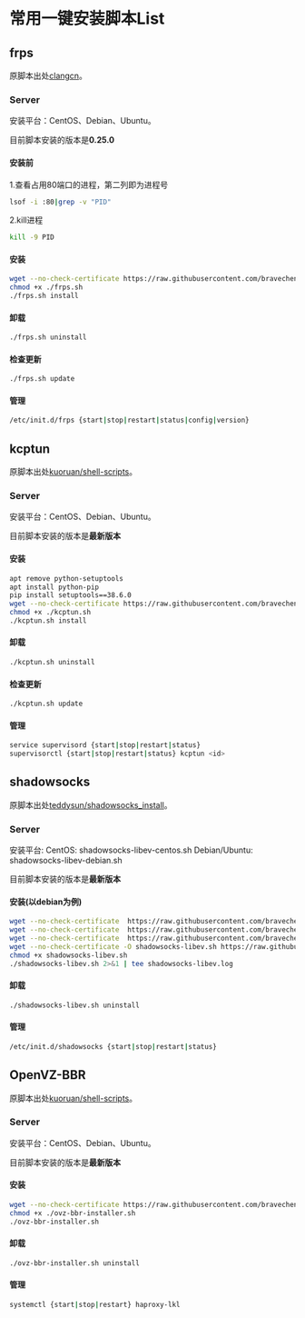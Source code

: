 # 常用一键安装脚本List

## frps

原脚本出处[clangcn](https://github.com/clangcn/onekey-install-shell)。

### Server

安装平台：CentOS、Debian、Ubuntu。

目前脚本安装的版本是**0.25.0**

#### 安装前

1.查看占用80端口的进程，第二列即为进程号  

```Bash
lsof -i :80|grep -v "PID"
```
2.kill进程  

```Bash
kill -9 PID
```

#### 安装

```Bash
wget --no-check-certificate https://raw.githubusercontent.com/bravecheng/ShellScriptList/master/frps/frps.sh -O ./frps.sh
chmod +x ./frps.sh
./frps.sh install
```

#### 卸载
```Bash
./frps.sh uninstall
```
#### 检查更新
```Bash
./frps.sh update
```
#### 管理
```Bash
/etc/init.d/frps {start|stop|restart|status|config|version}
```

## kcptun

原脚本出处[kuoruan/shell-scripts](https://github.com/kuoruan/shell-scripts)。

### Server

安装平台：CentOS、Debian、Ubuntu。

目前脚本安装的版本是**最新版本**

#### 安装

```Bash
apt remove python-setuptools
apt install python-pip
pip install setuptools==38.6.0
wget --no-check-certificate https://raw.githubusercontent.com/bravecheng/ShellScriptList/master/kcptun/kcptun.sh -O ./kcptun.sh
chmod +x ./kcptun.sh
./kcptun.sh install
```
#### 卸载
```Bash
./kcptun.sh uninstall
```
#### 检查更新
```Bash
./kcptun.sh update
```
#### 管理
```Bash
service supervisord {start|stop|restart|status}
supervisorctl {start|stop|restart|status} kcptun <id>
```

## shadowsocks

原脚本出处[teddysun/shadowsocks_install](https://github.com/teddysun/shadowsocks_install)。

### Server

安装平台:
CentOS: shadowsocks-libev-centos.sh
Debian/Ubuntu: shadowsocks-libev-debian.sh

目前脚本安装的版本是**最新版本**

#### 安装(以debian为例)

```Bash
wget --no-check-certificate  https://raw.githubusercontent.com/bravecheng/ShellScriptList/master/shadowsocks/libsodium-1.0.16.tar.gz
wget --no-check-certificate  https://raw.githubusercontent.com/bravecheng/ShellScriptList/master/shadowsocks/shadowsocks-libev-3.3.5.tar.gz
wget --no-check-certificate  https://raw.githubusercontent.com/bravecheng/ShellScriptList/master/shadowsocks/mbedtls-2.12.0-gpl.tgz
wget --no-check-certificate -O shadowsocks-libev.sh https://raw.githubusercontent.com/bravecheng/ShellScriptList/master/shadowsocks/shadowsocks-libev-debian.sh
chmod +x shadowsocks-libev.sh
./shadowsocks-libev.sh 2>&1 | tee shadowsocks-libev.log
```
#### 卸载
```Bash
./shadowsocks-libev.sh uninstall
```

#### 管理
```Bash
/etc/init.d/shadowsocks {start|stop|restart|status}
```

## OpenVZ-BBR

原脚本出处[kuoruan/shell-scripts](https://github.com/kuoruan/shell-scripts)。

### Server

安装平台：CentOS、Debian、Ubuntu。

目前脚本安装的版本是**最新版本**

#### 安装

```Bash
wget --no-check-certificate https://raw.githubusercontent.com/bravecheng/ShellScriptList/master/ovz-bbr/ovz-bbr-installer.sh -O ./ovz-bbr-installer.sh
chmod +x ./ovz-bbr-installer.sh
./ovz-bbr-installer.sh
```

#### 卸载
```Bash
./ovz-bbr-installer.sh uninstall
```

#### 管理
```Bash
systemctl {start|stop|restart} haproxy-lkl
```

